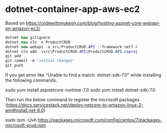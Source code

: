 # dotnet-container-app-aws-ec2

Based on https://codewithmukesh.com/blog/hosting-aspnet-core-webapi-on-amazon-ec2/

```c#
dotnet new gitignore
dotnet new sln -n ProductCRUD
dotnet new webapi -o src/ProductCRUD.API --framework net7.0
dotnet sln add .\src\ProductCRUD.API\ProductCRUD.API.csproj
git add .
git commit -m "initial changes"
git push
```

If you get error like "Unable to find a match: dotnet-sdk-7.0" while installing the following commands.

sudo yum install aspnetcore-runtime-7.0
sudo yum install dotnet-sdk-7.0

Then run the below command to register the microsoft packages (https://docs.servicestack.net/deploy-netcore-to-amazon-linux-2-ami#install.net-6.0)

sudo rpm -Uvh https://packages.microsoft.com/config/centos/7/packages-microsoft-prod.rpm 

